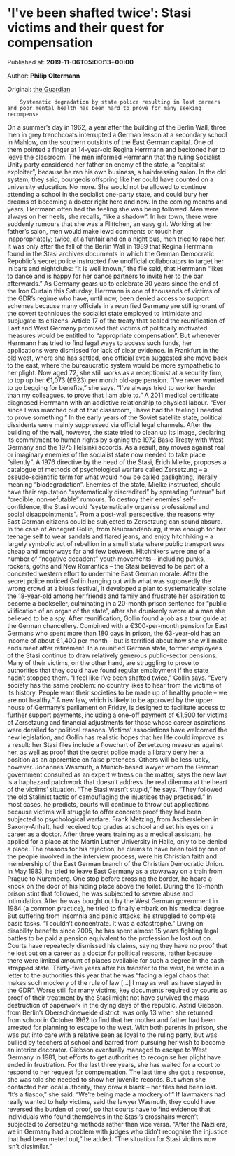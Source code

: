 
# 'I've been shafted twice': Stasi victims and their quest for compensation

Published at: **2019-11-06T05:00:13+00:00**

Author: **Philip Oltermann**

Original: [the Guardian](https://www.theguardian.com/world/2019/nov/06/ive-been-shafted-twice-stasi-victims-and-their-quest-for-compensation)


        Systematic degradation by state police resulting in lost careers and poor mental health has been hard to prove for many seeking recompense
      
On a summer’s day in 1962, a year after the building of the Berlin Wall, three men in grey trenchcoats interrupted a German lesson at a secondary school in Mahlow, on the southern outskirts of the East German capital. One of them pointed a finger at 14-year-old Regina Herrmann and beckoned her to leave the classroom.
The men informed Herrmann that the ruling Socialist Unity party considered her father an enemy of the state, a “capitalist exploiter”, because he ran his own business, a hairdressing salon. In the old system, they said, bourgeois offspring like her could have counted on a university education. No more. She would not be allowed to continue attending a school in the socialist one-party state, and could bury her dreams of becoming a doctor right here and now.
In the coming months and years, Herrmann often had the feeling she was being followed. Men were always on her heels, she recalls, “like a shadow”. In her town, there were suddenly rumours that she was a Flittchen, an easy girl. Working at her father’s salon, men would make lewd comments or touch her inappropriately; twice, at a funfair and on a night bus, men tried to rape her.
It was only after the fall of the Berlin Wall in 1989 that Regina Herrmann found in the Stasi archives documents in which the German Democratic Republic’s secret police instructed five unofficial collaborators to target her in bars and nightclubs: “It is well known,” the file said, that Herrmann “likes to dance and is happy for her dance partners to invite her to the bar afterwards.”
As Germany gears up to celebrate 30 years since the end of the Iron Curtain this Saturday, Herrmann is one of thousands of victims of the GDR’s regime who have, until now, been denied access to support schemes because many officials in a reunified Germany are still ignorant of the covert techniques the socialist state employed to intimidate and subjugate its citizens.
Article 17 of the treaty that sealed the reunification of East and West Germany promised that victims of politically motivated measures would be entitled to “appropriate compensation”.
But whenever Herrmann has tried to find legal ways to access such funds, her applications were dismissed for lack of clear evidence. In Frankfurt in the old west, where she has settled, one official even suggested she move back to the east, where the bureaucratic system would be more sympathetic to her plight.
Now aged 72, she still works as a receptionist at a security firm, to top up her €1,073 (£923) per month old-age pension. “I’ve never wanted to go begging for benefits,” she says. “I’ve always tried to worker harder than my colleagues, to prove that I am able to.” A 2011 medical certificate diagnosed Herrmann with an addictive relationship to physical labour. “Ever since I was marched out of that classroom, I have had the feeling I needed to prove something.”
In the early years of the Soviet satellite state, political dissidents were mainly suppressed via official legal channels. After the building of the wall, however, the state tried to clean up its image, declaring its commitment to human rights by signing the 1972 Basic Treaty with West Germany and the 1975 Helsinki accords. As a result, any moves against real or imaginary enemies of the socialist state now needed to take place “silently”.
A 1976 directive by the head of the Stasi, Erich Mielke, proposes a catalogue of methods of psychological warfare called Zersetzung – a pseudo-scientific term for what would now be called gaslighting, literally meaning “biodegradation”. Enemies of the state, Mielke instructed, should have their reputation “systematically discredited” by spreading “untrue” but “credible, non-refutable” rumours. To destroy their enemies’ self-confidence, the Stasi would “systematically organise professional and social disappointments”.
From a post-wall perspective, the reasons why East German citizens could be subjected to Zersetzung can sound absurd. In the case of Annegret Gollin, from Neubrandenburg, it was enough for her teenage self to wear sandals and flared jeans, and enjoy hitchhiking – a largely symbolic act of rebellion in a small state where public transport was cheap and motorways far and few between.
Hitchhikers were one of a number of “negative decadent” youth movements – including punks, rockers, goths and New Romantics – the Stasi believed to be part of a concerted western effort to undermine East German morale. After the secret police noticed Gollin hanging out with what was supposedly the wrong crowd at a blues festival, it developed a plan to systematically isolate the 18-year-old among her friends and family and frustrate her aspiration to become a bookseller, culminating in a 20-month prison sentence for “public vilification of an organ of the state”, after she drunkenly swore at a man she believed to be a spy.
After reunification, Gollin found a job as a tour guide at the German chancellery. Combined with a €300-per-month pension for East Germans who spent more than 180 days in prison, the 63-year-old has an income of about €1,400 per month – but is terrified about how she will make ends meet after retirement.
In a reunified German state, former employees of the Stasi continue to draw relatively generous public-sector pensions. Many of their victims, on the other hand, are struggling to prove to authorities that they could have found regular employment if the state hadn’t stopped them.
“I feel like I’ve been shafted twice,” Gollin says. “Every society has the same problem: no country likes to hear from the victims of its history. People want their societies to be made up of healthy people – we are not healthy.”
A new law, which is likely to be approved by the upper house of Germany’s parliament on Friday, is designed to facilitate access to further support payments, including a one-off payment of €1,500 for victims of Zersetzung and financial adjustments for those whose career aspirations were derailed for political reasons.
Victims’ associations have welcomed the new legislation, and Gollin has realistic hopes that her life could improve as a result: her Stasi files include a flowchart of Zersetzung measures against her, as well as proof that the secret police made a library deny her a position as an apprentice on false pretences.
Others will be less lucky, however. Johannes Wasmuth, a Munich-based lawyer whom the German government consulted as an expert witness on the matter, says the new law is a haphazard patchwork that doesn’t address the real dilemma at the heart of the victims’ situation.
“The Stasi wasn’t stupid,” he says. “They followed the old Stalinist tactic of camouflaging the injustices they practised.” In most cases, he predicts, courts will continue to throw out applications because victims will struggle to offer concrete proof they had been subjected to psychological warfare.
Frank Metzing, from Aschersleben in Saxony-Anhalt, had received top grades at school and set his eyes on a career as a doctor. After three years training as a medical assistant, he applied for a place at the Martin Luther University in Halle, only to be denied a place. The reasons for his rejection, he claims to have been told by one of the people involved in the interview process, were his Christian faith and membership of the East German branch of the Christian Democratic Union.
In May 1983, he tried to leave East Germany as a stowaway on a train from Prague to Nuremberg. One stop before crossing the border, he heard a knock on the door of his hiding place above the toilet. During the 16-month prison stint that followed, he was subjected to severe abuse and intimidation.
After he was bought out by the West German government in 1984 (a common practice), he tried to finally embark on his medical degree. But suffering from insomnia and panic attacks, he struggled to complete basic tasks. “I couldn’t concentrate. It was a catastrophe.”
Living on disability benefits since 2005, he has spent almost 15 years fighting legal battles to be paid a pension equivalent to the profession he lost out on. Courts have repeatedly dismissed his claims, saying they have no proof that he lost out on a career as a doctor for political reasons, rather because there were limited amount of places available for such a degree in the cash-strapped state.
Thirty-five years after his transfer to the west, he wrote in a letter to the authorities this year that he was “facing a legal chaos that makes such mockery of the rule of law […] I may as well as have stayed in the GDR”.
Worse still for many victims, key documents required by courts as proof of their treatment by the Stasi might not have survived the mass destruction of paperwork in the dying days of the republic.
Astrid Giebson, from Berlin’s Oberschöneweide district, was only 13 when she returned from school in October 1962 to find that her mother and father had been arrested for planning to escape to the west. With both parents in prison, she was put into care with a relative seen as loyal to the ruling party, but was bullied by teachers at school and barred from pursuing her wish to become an interior decorator.
Giebson eventually managed to escape to West Germany in 1981, but efforts to get authorities to recognise her plight have ended in frustration. For the last three years, she has waited for a court to respond to her request for compensation. The last time she got a response, she was told she needed to show her juvenile records. But when she contacted her local authority, they drew a blank – her files had been lost. “It’s a fiasco,” she said. “We’re being made a mockery of.”
If lawmakers had really wanted to help victims, said the lawyer Wasmuth, they could have reversed the burden of proof, so that courts have to find evidence that individuals who found themselves in the Stasi’s crosshairs weren’t subjected to Zersetzung methods rather than vice versa.
“After the Nazi era, we in Germany had a problem with judges who didn’t recognise the injustice that had been meted out,” he added. “The situation for Stasi victims now isn’t dissimilar.”
